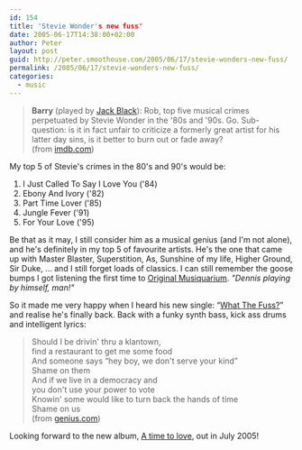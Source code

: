 ```yaml
---
id: 154
title: 'Stevie Wonder's new fuss'
date: 2005-06-17T14:38:00+02:00
author: Peter
layout: post
guid: http://peter.smoothouse.com/2005/06/17/stevie-wonders-new-fuss/
permalink: /2005/06/17/stevie-wonders-new-fuss/
categories:
  - music
---
```


> **Barry** (played by [Jack Black](http://www.imdb.com/name/nm0085312/)): Rob, top five musical crimes perpetuated by Stevie Wonder in the '80s and '90s. Go. Sub-question: is it in fact unfair to criticize a formerly great artist for his latter day sins, is it better to burn out or fade away?  
> (from [imdb.com](http://www.imdb.com/title/tt0146882/quotes))

My top 5 of Stevie's crimes in the 80's and 90's would be:

  1. I Just Called To Say I Love You ('84) 
  2. Ebony And Ivory ('82) 
  3. Part Time Lover ('85) 
  4. Jungle Fever ('91) 
  5. For Your Love ('95)

Be that as it may, I still consider him as a musical genius (and I'm not alone), and he's definitely in my top 5 of favourite artists. 
He's the one that came up with Master Blaster, Superstition, As, Sunshine of my life, Higher Ground, Sir Duke, &#8230; and I still forget loads of classics. 
I can still remember the goose bumps I got listening the first time to [Original Musiquarium](https://en.wikipedia.org/wiki/Stevie_Wonder%27s_Original_Musiquarium_I). _"Dennis playing by himself, man!"_

So it made me very happy when I heard his new single: &#8220;[What The Fuss?](http://www.amazon.co.uk/exec/obidos/ASIN/B0009IE75C/forretcom-21?creative=6394&camp=1406&link_code=as1)&#8221; and realise he's finally back. Back with a funky synth bass, kick ass drums and intelligent lyrics:

> Should I be drivin' thru a klantown,  
> find a restaurant to get me some food  
> And someone says &#8220;hey boy, we don't serve your kind&#8221;  
> Shame on them  
> And if we live in a democracy and  
> you don't use your power to vote  
> Knowin' some would like to turn back the hands of time  
> Shame on us  
> (from [genius.com](https://genius.com/Stevie-wonder-so-what-the-fuss-lyrics))

Looking forward to the new album, [A time to love](http://www.amazon.co.uk/exec/obidos/ASIN/B00099IACC/forretcom-21/026-0636330-8732461?%5Fencoding=UTF8&camp=1634&link%5Fcode=xm2), out in July 2005!
